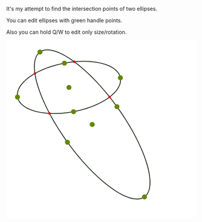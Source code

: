 It's my attempt to find the intersection points of two ellipses.

You can edit ellipses with green handle points.

Also you can hold Q/W to edit only size/rotation.

![Screenshot](Screenshot.png)